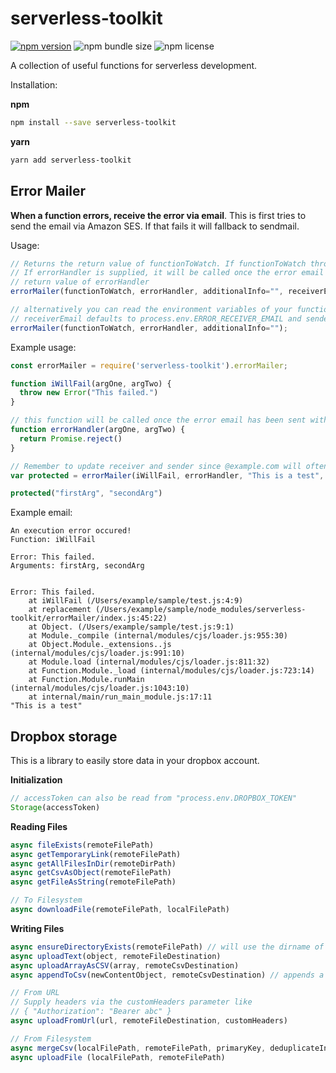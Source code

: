 # serverless-toolkit
[![npm version](https://badge.fury.io/js/serverless-toolkit.svg)](https://badge.fury.io/js/serverless-toolkit) ![npm bundle size](https://img.shields.io/bundlephobia/min/serverless-toolkit) ![npm license](https://img.shields.io/npm/l/serverless-toolkit)

A collection of useful functions for serverless development.

Installation:

**npm**
```bash
npm install --save serverless-toolkit
```

**yarn**
```bash
yarn add serverless-toolkit
```

## Error Mailer

**When a function errors, receive the error via email**. This is first tries to send the email via Amazon SES. If that fails it will fallback to sendmail.

Usage:
```javascript
// Returns the return value of functionToWatch. If functionToWatch throws an error this will return a Promise.
// If errorHandler is supplied, it will be called once the error email has been sent and the promise will be resolved with the
// return value of errorHandler
errorMailer(functionToWatch, errorHandler, additionalInfo="", receiverEmail, senderEmail);

// alternatively you can read the environment variables of your function.
// receiverEmail defaults to process.env.ERROR_RECEIVER_EMAIL and senderEmail defaults to process.env.ERROR_SENDER_EMAIL
errorMailer(functionToWatch, errorHandler, additionalInfo="");
```

Example usage:
```javascript
const errorMailer = require('serverless-toolkit').errorMailer;

function iWillFail(argOne, argTwo) {
  throw new Error("This failed.")
}

// this function will be called once the error email has been sent with the same arguments
function errorHandler(argOne, argTwo) {
  return Promise.reject()
}

// Remember to update receiver and sender since @example.com will often get filtered to spam
var protected = errorMailer(iWillFail, errorHandler, "This is a test", "receiver@example.com", "sender@example.com")

protected("firstArg", "secondArg")
```

Example email:
```
An execution error occured!
Function: iWillFail

Error: This failed.
Arguments: firstArg, secondArg


Error: This failed.
    at iWillFail (/Users/example/sample/test.js:4:9)
    at replacement (/Users/example/sample/node_modules/serverless-toolkit/errorMailer/index.js:45:22)
    at Object. (/Users/example/sample/test.js:9:1)
    at Module._compile (internal/modules/cjs/loader.js:955:30)
    at Object.Module._extensions..js (internal/modules/cjs/loader.js:991:10)
    at Module.load (internal/modules/cjs/loader.js:811:32)
    at Function.Module._load (internal/modules/cjs/loader.js:723:14)
    at Function.Module.runMain (internal/modules/cjs/loader.js:1043:10)
    at internal/main/run_main_module.js:17:11
"This is a test"
```

## Dropbox storage

This is a library to easily store data in your dropbox account.

**Initialization**
```javascript
// accessToken can also be read from "process.env.DROPBOX_TOKEN"
Storage(accessToken)
```

**Reading Files**
```javascript
async fileExists(remoteFilePath)
async getTemporaryLink(remoteFilePath)
async getAllFilesInDir(remoteDirPath)
async getCsvAsObject(remoteFilePath)
async getFileAsString(remoteFilePath)

// To Filesystem
async downloadFile(remoteFilePath, localFilePath)
```

**Writing Files**
```javascript
async ensureDirectoryExists(remoteFilePath) // will use the dirname of the filePath / directoryPath
async uploadText(object, remoteFileDestination)
async uploadArrayAsCSV(array, remoteCsvDestination)
async appendToCsv(newContentObject, remoteCsvDestination) // appends a single object and checks that the object has the same keys as the remote csv, otherwise an error is thrown

// From URL
// Supply headers via the customHeaders parameter like 
// { "Authorization": "Bearer abc" }
async uploadFromUrl(url, remoteFileDestination, customHeaders) 

// From Filesystem
async mergeCsv(localFilePath, remoteFilePath, primaryKey, deduplicateInputFirst=false) // this will merge two csv files based on a primaryKey (or the whole row if primaryKey is undefined or not found in the input)
async uploadFile (localFilePath, remoteFilePath)
```
